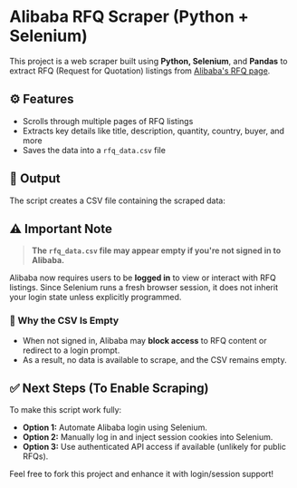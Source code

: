 # Alibaba RFQ Scraper (Python + Selenium)

This project is a web scraper built using **Python, Selenium**, and **Pandas** to extract RFQ (Request for Quotation) listings from [Alibaba's RFQ page](https://sourcing.alibaba.com/rfq/rfq_search_list.htm?country=AE&recently=Y&tracelog=newest).

## ⚙️ Features
- Scrolls through multiple pages of RFQ listings
- Extracts key details like title, description, quantity, country, buyer, and more
- Saves the data into a `rfq_data.csv` file

## 📂 Output
The script creates a CSV file containing the scraped data:


## ⚠️ Important Note

> **The `rfq_data.csv` file may appear empty if you're not signed in to Alibaba.**

Alibaba now requires users to be **logged in** to view or interact with RFQ listings. Since Selenium runs a fresh browser session, it does not inherit your login state unless explicitly programmed.

### 🔐 Why the CSV Is Empty

- When not signed in, Alibaba may **block access** to RFQ content or redirect to a login prompt.
- As a result, no data is available to scrape, and the CSV remains empty.

## ✅ Next Steps (To Enable Scraping)

To make this script work fully:
- **Option 1:** Automate Alibaba login using Selenium.
- **Option 2:** Manually log in and inject session cookies into Selenium.
- **Option 3:** Use authenticated API access if available (unlikely for public RFQs).

Feel free to fork this project and enhance it with login/session support!


